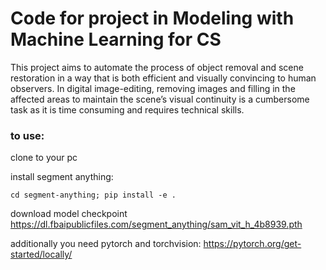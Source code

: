 # Code for project in Modeling with Machine Learning for CS
This project aims to automate the process of object removal and scene restoration in a way that is both efficient and visually convincing to human observers. In digital image-editing, removing images and filling in the affected areas to maintain the scene’s visual continuity is a cumbersome task as it is time consuming and requires technical skills.

### to use:

clone to your pc

install segment anything:

```cd segment-anything; pip install -e .```

download model checkpoint https://dl.fbaipublicfiles.com/segment_anything/sam_vit_h_4b8939.pth

additionally you need pytorch and torchvision: https://pytorch.org/get-started/locally/

